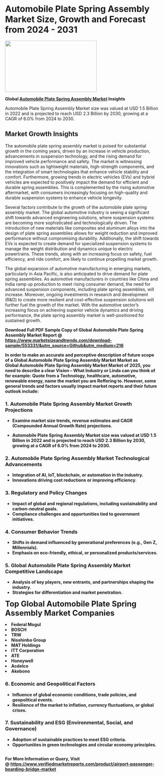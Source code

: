 <H1>Automobile Plate Spring Assembly Market Size, Growth and Forecast from 2024 - 2031</H1><img class="aligncenter size-medium wp-image-584254" src="https://thirdeyenews.in/wp-content/uploads/2024/09/Global-Market-Research-300x168.jpeg" alt="" width="300" height="168" /><p><strong>Global&nbsp;<a href="https://www.marketsizeandtrends.com/download-sample/553331/&amp;utm_source=Github&utm_medium=216">Automobile Plate Spring Assembly Market</a> Insights</strong></p><p>Automobile Plate Spring Assembly Market size was valued at USD 1.5 Billion in 2022 and is projected to reach USD 2.3 Billion by 2030, growing at a CAGR of 6.0% from 2024 to 2030.</p><p><h2>Market Growth Insights</h2> <p>The automobile plate spring assembly market is poised for substantial growth in the coming years, driven by an increase in vehicle production, advancements in suspension technology, and the rising demand for improved vehicle performance and safety. The market is witnessing innovations such as lightweight materials, high-strength components, and the integration of smart technologies that enhance vehicle stability and comfort. Furthermore, growing trends in electric vehicles (EVs) and hybrid vehicles are expected to positively impact the demand for efficient and durable spring assemblies. This is complemented by the rising automotive aftermarket, with consumers increasingly focusing on high-quality and durable suspension systems to enhance vehicle longevity.</p> <p><strong></strong></p> <p>Several factors contribute to the growth of the automobile plate spring assembly market. The global automotive industry is seeing a significant shift towards advanced engineering solutions, where suspension systems are becoming more sophisticated and technologically driven. The introduction of new materials like composites and aluminum alloys into the design of plate spring assemblies allows for weight reduction and improved performance without compromising durability. Additionally, the shift towards EVs is expected to create demand for specialized suspension systems to manage the weight distribution and dynamics unique to electric powertrains. These trends, along with an increasing focus on safety, fuel efficiency, and ride comfort, are likely to continue propelling market growth.</p> <p>The global expansion of automotive manufacturing in emerging markets, particularly in Asia Pacific, is also anticipated to drive demand for plate spring assemblies. As automotive manufacturers in countries like China and India ramp up production to meet rising consumer demand, the need for advanced suspension components, including plate spring assemblies, will increase. Moreover, ongoing investments in research and development (R&D) to create more resilient and cost-effective suspension solutions will further fuel the growth of the market. With the automotive sector’s increasing focus on achieving superior vehicle dynamics and driving performance, the plate spring assembly market is well-positioned for sustained growth.</p> <p><strong></p><p><span class=""><strong>Download Full PDF Sample Copy of Global Automobile Plate Spring Assembly Market Report</strong> @ <a href="https://www.marketsizeandtrends.com/download-sample/553331/&amp;utm_source=Github&utm_medium=216" target="_blank">https://www.marketsizeandtrends.com/download-sample/553331/&amp;utm_source=Github&utm_medium=216</a></span></p><p>In order to make an accurate and perceptive description of future scope of a Global&nbsp;Automobile Plate Spring Assembly Market Market as Global&nbsp;Automobile Plate Spring Assembly Market Market of 2025, you need to describe a clear Vision &ndash; What Industry or Linda can you think of for example: Quote from a Technology, healthcare, automotive, renewable energy, name the market you are Reffering to. However, some general trends and factors usually impact market reports and their future outlook include:</p><h3>1.&nbsp;<strong>Automobile Plate Spring Assembly Market Growth Projections</strong></h3><ul><li>Examine market size trends, revenue estimates and CAGR (Compounded Annual Growth Rate) projections.</li><li><p>Automobile Plate Spring Assembly Market size was valued at USD 1.5 Billion in 2022 and is projected to reach USD 2.3 Billion by 2030, growing at a CAGR of 6.0% from 2024 to 2030.</p></li></ul><h3>2.&nbsp;<strong>Automobile Plate Spring Assembly Market Technological Advancements</strong></h3><ul><li>Integration of AI, IoT, blockchain, or automation in the industry.</li><li>Innovations driving cost reductions or improving efficiency.</li></ul><h3>3.&nbsp;<strong>Regulatory and Policy Changes</strong></h3><ul><li>Impact of global and regional regulations, including sustainability and carbon-neutral goals.</li><li>Compliance challenges and opportunities tied to government initiatives.</li></ul><h3>4.&nbsp;<strong>Consumer Behavior Trends</strong></h3><ul><li>Shifts in demand influenced by generational preferences (e.g., Gen Z, Millennials).</li><li>Emphasis on eco-friendly, ethical, or personalized products/services.</li></ul><h3>5.&nbsp;<strong>Global Automobile Plate Spring Assembly Market Competitive Landscape</strong></h3><ul><li>Analysis of key players, new entrants, and partnerships shaping the industry.</li><li>Strategies for differentiation and market penetration.</li></ul><p data-pm-slice="1 1 []"><span style="color: inherit; font-family: inherit; font-size: 25px;">Top Global Automobile Plate Spring Assembly Market Companies</span></p><div class="" data-test-id=""><p><li>Federal Mogul</li><li> BOSCH</li><li> TRW</li><li> Nisshinbo Group</li><li> MAT Holdings</li><li> ITT Corporation</li><li> ATE</li><li> Honeywell</li><li> Acdelco</li><li> Akebono</li></p></div><h3>6.&nbsp;<strong>Economic and Geopolitical Factors</strong></h3><ul><li>Influence of global economic conditions, trade policies, and geopolitical events.</li><li>Resilience of the market to inflation, currency fluctuations, or global crises.</li></ul><h3>7.&nbsp;<strong>Sustainability and ESG (Environmental, Social, and Governance)</strong></h3><ul><li>Adoption of sustainable practices to meet ESG criteria.</li><li>Opportunities in green technologies and circular economy principles.</li></ul><h2><strong style="font-size: 14px;">For More Information or Query, Visit @&nbsp;</strong><a style="background-color: #ffffff; font-size: 14px;" href="https://www.marketsizeandtrends.com/report/automobile-plate-spring-assembly-market/" target="_blank">https://www.verifiedmarketreports.com/product/airport-passenger-boarding-bridge-market</a></h2>

